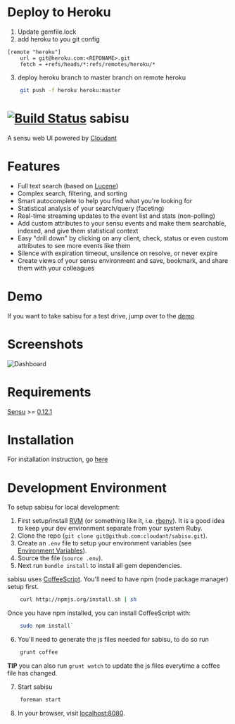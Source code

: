 Deploy to Heroku
================
1. Update gemfile.lock
2. add heroku to you git config

```
[remote "heroku"]
    url = git@heroku.com:<REPONAME>.git
    fetch = +refs/heads/*:refs/remotes/heroku/*
```

3. deploy heroku branch to master branch on remote heroku

```bash
    git push -f heroku heroku:master
```

[![Build Status](https://magnum.travis-ci.com/cloudant/sabisu.png?token=r6PdrwNFR1nUzFeEEiQ6&branch=master)](https://magnum.travis-ci.com/cloudant/sabisu)
sabisu
======

A sensu web UI powered by [Cloudant](https://cloudant.com)

Features
========

 * Full text search (based on [Lucene](http://lucene.apache.org/))
 * Complex search, filtering, and sorting
 * Smart autocomplete to help you find what you're looking for
 * Statistical analysis of your search/query (faceting)
 * Real-time streaming updates to the event list and stats (non-polling)
 * Add custom attributes to your sensu events and make them searchable, indexed, and give them statistical context
 * Easy "drill down" by clicking on any client, check, status or even custom attributes to see more events like them
 * Silence with expiration timeout, unsilence on resolve, or never expire
 * Create views of your sensu environment and save, bookmark, and share them with your colleagues

Demo
====

If you want to take sabisu for a test drive, jump over to the [demo](http://demo.sabisuapp.org/)

Screenshots
===========

![Dashboard](https://raw.githubusercontent.com/cloudant/sabisu/master/screenshots/example.png "dashboard")

Requirements
============

[Sensu](https://github.com/sensu/sensu) >= [0.12.1](https://github.com/sensu/sensu/blob/master/CHANGELOG.md#0121---2013-11-02)

Installation
============

For installation instruction, go [here](https://github.com/cloudant/sabisu/wiki/Installation) 

Development Environment
=======================

To setup sabisu for local development:

1. First setup/install [RVM](https://rvm.io/) (or something like it, i.e. [rbenv](http://rbenv.org/)). It is a good idea to keep your dev environment separate from your system Ruby.
2. Clone the repo (`git clone git@github.com:cloudant/sabisu.git`).
3. Create an `.env` file to setup your environment variables (see [Environment Variables](https://github.com/cloudant/sabisu/wiki/Installation#environment-variables)).
4. Source the file (`source .env`).
5. Next run `bundle install` to install all gem dependencies.

sabisu uses [CoffeeScript](http://coffeescript.org/). You'll need to have npm (node package manager) setup first.
```bash
    curl http://npmjs.org/install.sh | sh
```

Once you have npm installed, you can install CoffeeScript with:
```bash
    sudo npm install`
```

6. You'll need to generate the js files needed for sabisu, to do so run

```bash
    grunt coffee
```
**TIP** you can also run `grunt watch` to update the js files everytime a coffee file has changed.

7. Start sabisu
```bash
    foreman start
```
8. In your browser, visit [localhost:8080](http://localhost:8080).
